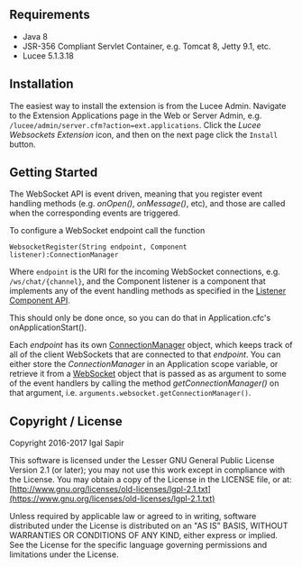 ## Requirements

* Java 8
* JSR-356 Compliant Servlet Container, e.g. Tomcat 8, Jetty 9.1, etc.
* Lucee 5.1.3.18

## Installation 

The easiest way to install the extension is from the Lucee Admin.  Navigate to the Extension Applications page in the Web or Server Admin, e.g. `/lucee/admin/server.cfm?action=ext.applications`.  Click the *Lucee Websockets Extension* icon, and then on the next page click the `Install` button.

## Getting Started

The WebSocket API is event driven, meaning that you register event handling methods (e.g. _onOpen()_, _onMessage()_, etc), and those are called when the corresponding events are triggered.

To configure a WebSocket endpoint call the function 

    WebsocketRegister(String endpoint, Component listener):ConnectionManager
    
Where `endpoint` is the URI for the incoming WebSocket connections, e.g. `/ws/chat/{channel}`, and the Component listener is a component that implements any of the event handling methods as specified in the [Listener Component API](../../wiki/Listener-Component-API).
    
This should only be done once, so you can do that in Application.cfc's onApplicationStart().

Each _endpoint_ has its own [ConnectionManager](../../wiki/ConnectionManager-API) object, which keeps track of all of the client WebSockets that are connected to that _endpoint_.  You can either store the _ConnectionManager_ in an Application scope variable, or retrieve it from a [WebSocket](wiki/WebSocket-API) object that is passed as as argument to some of the event handlers by calling the method _getConnectionManager()_ on that argument, i.e. `arguments.websocket.getConnectionManager()`.



## Copyright / License

Copyright 2016-2017 Igal Sapir

This software is licensed under the Lesser GNU General Public License Version 2.1 (or later); you may not use this work except in compliance with the License. You may obtain a copy of the License in the LICENSE file, or at:
[http://www.gnu.org/licenses/old-licenses/lgpl-2.1.txt](https://www.gnu.org/licenses/old-licenses/lgpl-2.1.txt)

Unless required by applicable law or agreed to in writing, software distributed under the License is distributed on an "AS IS" BASIS, WITHOUT WARRANTIES OR CONDITIONS OF ANY KIND, either express or implied. See the License for the specific language governing permissions and limitations under the License.

